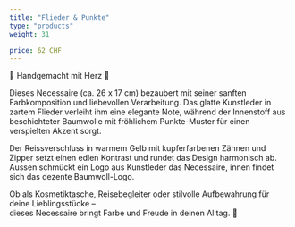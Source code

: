 ```yaml
---
title: "Flieder & Punkte"
type: "products"
weight: 31

price: 62 CHF
---
```


🌸 Handgemacht mit Herz 🌸

Dieses Necessaire (ca. 26 x 17 cm) bezaubert mit seiner sanften Farbkomposition und liebevollen Verarbeitung. Das glatte Kunstleder in zartem Flieder verleiht ihm eine elegante Note, während der Innenstoff aus beschichteter Baumwolle mit fröhlichem Punkte-Muster für einen verspielten Akzent sorgt.

Der Reissverschluss in warmem Gelb mit kupferfarbenen Zähnen und Zipper setzt einen edlen Kontrast und rundet das Design harmonisch ab. Aussen schmückt ein Logo aus Kunstleder das Necessaire, innen findet sich das dezente Baumwoll-Logo.

Ob als Kosmetiktasche, Reisebegleiter oder stilvolle Aufbewahrung für deine Lieblingsstücke –  
dieses Necessaire bringt Farbe und Freude in deinen Alltag. 🌸
